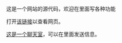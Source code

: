 这是一个网站的源代码，欢迎在里面写各种功能

打开[该链接](https://mikemch-bot.github.io)以查看网页。

[这是一个聊天室](https://mikemch-bot.github.io/chatter)，可以在里面发送信息。
